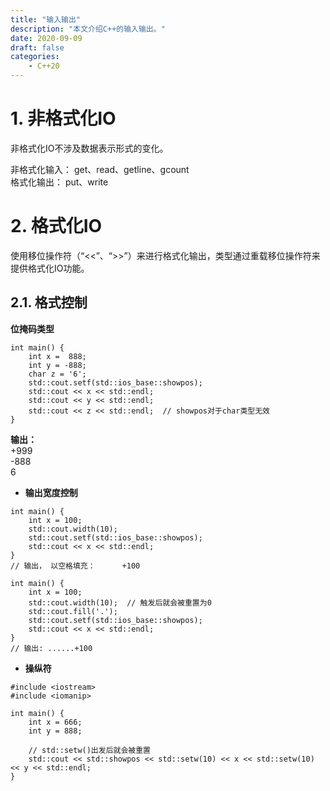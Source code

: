 ```yaml
---
title: "输入输出"
description: "本文介绍C++的输入输出。"
date: 2020-09-09
draft: false
categories:
    - C++20
---
```


# 1. 非格式化IO

非格式化IO不涉及数据表示形式的变化。

非格式化输入： get、read、getline、gcount  
格式化输出： put、write

# 2. 格式化IO

使用移位操作符（“<<”、“>>”）来进行格式化输出，类型通过重载移位操作符来提供格式化IO功能。

## 2.1. 格式控制

**位掩码类型**

```
int main() {
    int x =  888;
    int y = -888;
    char z = '6';
    std::cout.setf(std::ios_base::showpos);
    std::cout << x << std::endl;
    std::cout << y << std::endl;
    std::cout << z << std::endl;  // showpos对于char类型无效
}
```

**输出：**  
+999  
\-888  
6

*   **输出宽度控制**

```
int main() {
    int x = 100;
    std::cout.width(10);
    std::cout.setf(std::ios_base::showpos);
    std::cout << x << std::endl;
}
// 输出， 以空格填充：      +100
```

```
int main() {
    int x = 100;
    std::cout.width(10);  // 触发后就会被重置为0
    std::cout.fill('.');
    std::cout.setf(std::ios_base::showpos);
    std::cout << x << std::endl;
}
// 输出: ......+100
```

*   **操纵符**

```
#include <iostream>
#include <iomanip>

int main() {
    int x = 666;
    int y = 888;

    // std::setw()出发后就会被重置
    std::cout << std::showpos << std::setw(10) << x << std::setw(10) << y << std::endl;
}
```

